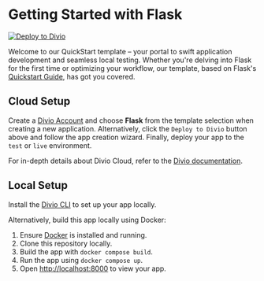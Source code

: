 # Getting Started with Flask

[![Deploy to Divio](https://docs.divio.com/deploy-to-divio.svg)](https://control.divio.com/app/new/?template_url=https://github.com/divio/getting-started-with-flask/archive/refs/heads/main.zip)

Welcome to our QuickStart template – your portal to swift application development and seamless local testing. Whether you're delving into Flask for the first time or optimizing your workflow, our template, based on Flask's [Quickstart Guide](https://flask.palletsprojects.com/en/latest/quickstart/), has got you covered.

## Cloud Setup

Create a [Divio Account](https://control.divio.com/) and choose **Flask** from the template selection when creating a new application. Alternatively, click the `Deploy to Divio` button above and follow the app creation wizard. Finally, deploy your app to the `test` or `live` environment.

For in-depth details about Divio Cloud, refer to the [Divio documentation](https://docs.divio.com/introduction/).

## Local Setup

Install the [Divio CLI](https://github.com/divio/divio-cli) to set up your app locally.

Alternatively, build this app locally using Docker:

1. Ensure [Docker](https://docs.docker.com/get-docker/) is installed and running.
2. Clone this repository locally.
3. Build the app with `docker compose build`.
4. Run the app using `docker compose up`.
5. Open [http://localhost:8000]() to view your app.
